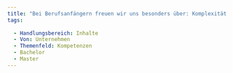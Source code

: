 ```yaml
---
title: "Bei Berufsanfängern freuen wir uns besonders über: Komplexität greifen können"
tags:
  
  - Handlungsbereich: Inhalte
  - Von: Unternehmen
  - Themenfeld: Kompetenzen
  - Bachelor
  - Master
---
```

